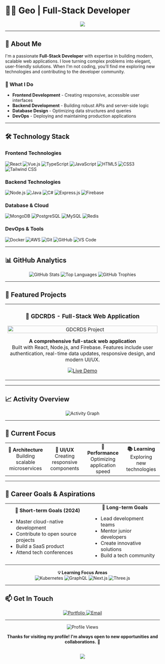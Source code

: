 # 👨‍💻 Geo | Full-Stack Developer

<div align="center">
  <img src="https://readme-typing-svg.vercel.app/?lines=Hello,+I'm+Geo!;Full-Stack+Developer;Passionate+about+creating+amazing+web+apps&center=true&size=27">
</div>

---

## 🚀 About Me

I'm a passionate **Full-Stack Developer** with expertise in building modern, scalable web applications. I love turning complex problems into elegant, user-friendly solutions. When I'm not coding, you'll find me exploring new technologies and contributing to the developer community.

### 🎯 What I Do
- **Frontend Development** - Creating responsive, accessible user interfaces
- **Backend Development** - Building robust APIs and server-side logic
- **Database Design** - Optimizing data structures and queries
- **DevOps** - Deploying and maintaining production applications

---

## 🛠️ Technology Stack

### **Frontend Technologies**
![React](https://img.shields.io/badge/React-20232A?style=for-the-badge&logo=react&logoColor=61DAFB)
![Vue.js](https://img.shields.io/badge/Vue.js-35495E?style=for-the-badge&logo=vue.js&logoColor=4FC08D)
![TypeScript](https://img.shields.io/badge/TypeScript-007ACC?style=for-the-badge&logo=typescript&logoColor=white)
![JavaScript](https://img.shields.io/badge/JavaScript-F7DF1E?style=for-the-badge&logo=javascript&logoColor=black)
![HTML5](https://img.shields.io/badge/HTML5-E34F26?style=for-the-badge&logo=html5&logoColor=white)
![CSS3](https://img.shields.io/badge/CSS3-1572B6?style=for-the-badge&logo=css3&logoColor=white)
![Tailwind CSS](https://img.shields.io/badge/Tailwind_CSS-38B2AC?style=for-the-badge&logo=tailwind-css&logoColor=white)

### **Backend Technologies**
![Node.js](https://img.shields.io/badge/Node.js-43853D?style=for-the-badge&logo=node.js&logoColor=white)
![Java](https://img.shields.io/badge/Java-ED8B00?style=for-the-badge&logo=openjdk&logoColor=white)
![C#](https://img.shields.io/badge/C%23-239120?style=for-the-badge&logo=c-sharp&logoColor=white)
![Express.js](https://img.shields.io/badge/Express.js-404D59?style=for-the-badge&logo=express&logoColor=white)
![Firebase](https://img.shields.io/badge/Firebase-FFCA28?style=for-the-badge&logo=firebase&logoColor=black)

### **Database & Cloud**
![MongoDB](https://img.shields.io/badge/MongoDB-4EA94B?style=for-the-badge&logo=mongodb&logoColor=white)
![PostgreSQL](https://img.shields.io/badge/PostgreSQL-316192?style=for-the-badge&logo=postgresql&logoColor=white)
![MySQL](https://img.shields.io/badge/MySQL-4479A1?style=for-the-badge&logo=mysql&logoColor=white)
![Redis](https://img.shields.io/badge/Redis-DC382D?style=for-the-badge&logo=redis&logoColor=white)

### **DevOps & Tools**
![Docker](https://img.shields.io/badge/Docker-2496ED?style=for-the-badge&logo=docker&logoColor=white)
![AWS](https://img.shields.io/badge/AWS-232F3E?style=for-the-badge&logo=amazon-aws&logoColor=white)
![Git](https://img.shields.io/badge/Git-F05032?style=for-the-badge&logo=git&logoColor=white)
![GitHub](https://img.shields.io/badge/GitHub-100000?style=for-the-badge&logo=github&logoColor=white)
![VS Code](https://img.shields.io/badge/VS_Code-007ACC?style=for-the-badge&logo=visual-studio-code&logoColor=white)

---

## 📊 GitHub Analytics

<div align="center">
  <img src="https://github-readme-stats.vercel.app/api?username=GEO211&show_icons=true&theme=radical&hide_border=true&bg_color=0d1117&title_color=5bcdec&text_color=ffffff&icon_color=5bcdec" alt="GitHub Stats" />
  
  <img src="https://github-readme-stats.vercel.app/api/top-langs/?username=GEO211&layout=compact&theme=radical&hide_border=true&bg_color=0d1117&title_color=5bcdec&text_color=ffffff" alt="Top Languages" />
  
  <img src="https://github-profile-trophy.vercel.app/?username=GEO211&theme=radical&no-frame=true&no-bg=true&margin-w=4&row=1&column=6" alt="GitHub Trophies" />
</div>

---

## 🚀 Featured Projects

<div align="center">
  <table>
    <tr>
      <td width="50%">
        <h3 align="center">🎯 GDCRDS - Full-Stack Web Application</h3>
        <div align="center">
          <a href="https://gdcrds.vercel.app/" target="_blank">
            <img src="https://via.placeholder.com/400x250/1f1f1f/ffffff?text=GDCRDS+Project" width="100%" alt="GDCRDS Project"/>
          </a>
        </div>
        <p align="center">
          <strong>A comprehensive full-stack web application</strong><br/>
          Built with React, Node.js, and Firebase. Features include user authentication, 
          real-time data updates, responsive design, and modern UI/UX.
        </p>
        <p align="center">
          <a href="https://gdcrds.vercel.app/geo" target="_blank">
            <img src="https://img.shields.io/badge/Live_Demo-00C851?style=for-the-badge&logo=vercel&logoColor=white" alt="Live Demo"/>
          </a>
        </p>
      </td>
    </tr>
  </table>
</div>

---

## 📈 Activity Overview

<div align="center">
  <img src="https://github-readme-activity-graph.vercel.app/graph?username=GEO211&bg_color=0d1117&color=5bcdec&line=5bcdec&point=ffffff&area=true&hide_border=true" alt="Activity Graph" />
</div>

---

## 🎯 Current Focus

<div align="center">
  <table>
    <tr>
      <td align="center">
        <strong>🔧 Architecture</strong><br/>
        Building scalable microservices
      </td>
      <td align="center">
        <strong>🎨 UI/UX</strong><br/>
        Creating responsive components
      </td>
      <td align="center">
        <strong>🚀 Performance</strong><br/>
        Optimizing application speed
      </td>
      <td align="center">
        <strong>📚 Learning</strong><br/>
        Exploring new technologies
      </td>
    </tr>
  </table>
</div>

---

## 🎯 Career Goals & Aspirations

<div align="center">
  <table>
    <tr>
      <td align="center">
        <strong>🌟 Short-term Goals (2024)</strong><br/>
        <ul align="left">
          <li>Master cloud-native development</li>
          <li>Contribute to open source projects</li>
          <li>Build a SaaS product</li>
          <li>Attend tech conferences</li>
        </ul>
      </td>
      <td align="center">
        <strong>🚀 Long-term Goals</strong><br/>
        <ul align="left">
          <li>Lead development teams</li>
          <li>Mentor junior developers</li>
          <li>Create innovative solutions</li>
          <li>Build a tech community</li>
        </ul>
      </td>
    </tr>
  </table>
</div>

<div align="center">
  <strong>💡 Learning Focus Areas</strong><br/>
  <img src="https://img.shields.io/badge/Kubernetes-326CE5?style=for-the-badge&logo=kubernetes&logoColor=white" alt="Kubernetes"/>
  <img src="https://img.shields.io/badge/GraphQL-E10098?style=for-the-badge&logo=graphql&logoColor=white" alt="GraphQL"/>
  <img src="https://img.shields.io/badge/Next.js-000000?style=for-the-badge&logo=next.js&logoColor=white" alt="Next.js"/>
  <img src="https://img.shields.io/badge/Three.js-000000?style=for-the-badge&logo=three.js&logoColor=white" alt="Three.js"/>
</div>

---

## 📫 Get In Touch

<div align="center">
  <a href="https://geodevelopment.xyz" target="_blank">
    <img src="https://img.shields.io/badge/Portfolio-FF5722?style=for-the-badge&logo=todoist&logoColor=white" alt="Portfolio"/>
  </a>
  <a href="mailto:geodevelopment21@gmail.com">
    <img src="https://img.shields.io/badge/Email-D14836?style=for-the-badge&logo=gmail&logoColor=white" alt="Email"/>
  </a>
</div>

---

<div align="center">
  <img src="https://komarev.com/ghpvc/?username=GEO211&style=flat-square&color=blue" alt="Profile Views"/>
  
  <br/>
  
  **Thanks for visiting my profile! I'm always open to new opportunities and collaborations.** 🚀
  
  <br/>
  
  <img src="https://readme-typing-svg.vercel.app/?lines=g+Let's+build+something+amazing+together!&center=true&size=20">
</div> 
